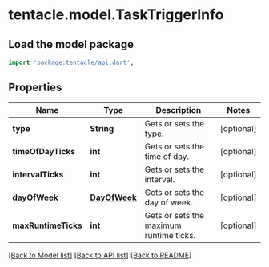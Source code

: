 # tentacle.model.TaskTriggerInfo

## Load the model package
```dart
import 'package:tentacle/api.dart';
```

## Properties
Name | Type | Description | Notes
------------ | ------------- | ------------- | -------------
**type** | **String** | Gets or sets the type. | [optional] 
**timeOfDayTicks** | **int** | Gets or sets the time of day. | [optional] 
**intervalTicks** | **int** | Gets or sets the interval. | [optional] 
**dayOfWeek** | [**DayOfWeek**](DayOfWeek.md) | Gets or sets the day of week. | [optional] 
**maxRuntimeTicks** | **int** | Gets or sets the maximum runtime ticks. | [optional] 

[[Back to Model list]](../README.md#documentation-for-models) [[Back to API list]](../README.md#documentation-for-api-endpoints) [[Back to README]](../README.md)



